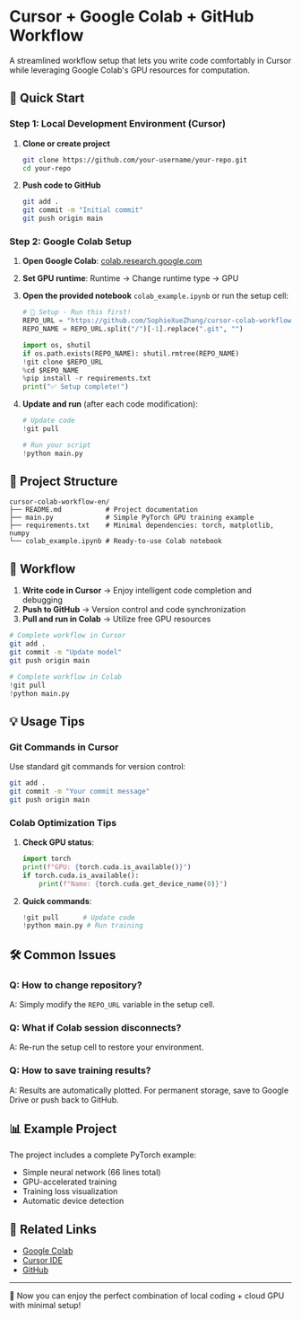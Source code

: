 # Cursor + Google Colab + GitHub Workflow

A streamlined workflow setup that lets you write code comfortably in Cursor while leveraging Google Colab's GPU resources for computation.

## 🚀 Quick Start

### Step 1: Local Development Environment (Cursor)

1. **Clone or create project**
   ```bash
   git clone https://github.com/your-username/your-repo.git
   cd your-repo
   ```

2. **Push code to GitHub**
   ```bash
   git add .
   git commit -m "Initial commit"
   git push origin main
   ```

### Step 2: Google Colab Setup

1. **Open Google Colab**: [colab.research.google.com](https://colab.research.google.com)

2. **Set GPU runtime**: Runtime → Change runtime type → GPU

3. **Open the provided notebook** `colab_example.ipynb` or run the setup cell:
   ```python
   # 🔧 Setup - Run this first!
   REPO_URL = "https://github.com/SophieXueZhang/cursor-colab-workflow-en.git"
   REPO_NAME = REPO_URL.split("/")[-1].replace(".git", "")
   
   import os, shutil
   if os.path.exists(REPO_NAME): shutil.rmtree(REPO_NAME)
   !git clone $REPO_URL
   %cd $REPO_NAME
   %pip install -r requirements.txt
   print("✅ Setup complete!")
   ```

4. **Update and run** (after each code modification):
   ```python
   # Update code
   !git pull
   
   # Run your script
   !python main.py
   ```

## 📁 Project Structure

```
cursor-colab-workflow-en/
├── README.md           # Project documentation
├── main.py             # Simple PyTorch GPU training example  
├── requirements.txt    # Minimal dependencies: torch, matplotlib, numpy
└── colab_example.ipynb # Ready-to-use Colab notebook
```

## 🔧 Workflow

1. **Write code in Cursor** → Enjoy intelligent code completion and debugging
2. **Push to GitHub** → Version control and code synchronization  
3. **Pull and run in Colab** → Utilize free GPU resources

```bash
# Complete workflow in Cursor
git add .
git commit -m "Update model"
git push origin main
```

```python
# Complete workflow in Colab
!git pull
!python main.py
```

## 💡 Usage Tips

### Git Commands in Cursor

Use standard git commands for version control:
```bash
git add .
git commit -m "Your commit message"  
git push origin main
```

### Colab Optimization Tips

1. **Check GPU status**:
   ```python
   import torch
   print(f"GPU: {torch.cuda.is_available()}")
   if torch.cuda.is_available():
       print(f"Name: {torch.cuda.get_device_name(0)}")
   ```

2. **Quick commands**:
   ```python
   !git pull      # Update code
   !python main.py # Run training
   ```

## 🛠️ Common Issues

### Q: How to change repository?
A: Simply modify the `REPO_URL` variable in the setup cell.

### Q: What if Colab session disconnects?
A: Re-run the setup cell to restore your environment.

### Q: How to save training results?
A: Results are automatically plotted. For permanent storage, save to Google Drive or push back to GitHub.

## 📊 Example Project

The project includes a complete PyTorch example:
- Simple neural network (66 lines total)
- GPU-accelerated training
- Training loss visualization
- Automatic device detection

## 🔗 Related Links

- [Google Colab](https://colab.research.google.com)
- [Cursor IDE](https://cursor.sh)
- [GitHub](https://github.com)

---

🎉 Now you can enjoy the perfect combination of local coding + cloud GPU with minimal setup! 